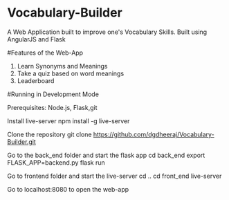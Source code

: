 # Vocabulary-Builder
A Web Application built to improve one's Vocabulary Skills.
Built using AngularJS and Flask

#Features of the Web-App
1. Learn Synonyms and Meanings
2. Take a quiz based on word meanings
3. Leaderboard

#Running in Development Mode

Prerequisites: Node.js, Flask,git 

Install live-server
npm install -g live-server

Clone the repository
git clone https://github.com/dgdheeraj/Vocabulary-Builder.git

Go to the back_end folder and start the flask app
cd back_end
export FLASK_APP=backend.py
flask run

Go to frontend folder and start the live-server
cd ..
cd front_end
live-server

Go to localhost:8080 to open the web-app
